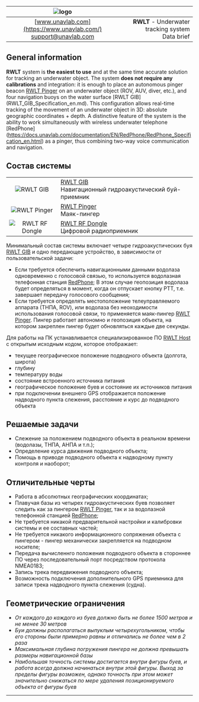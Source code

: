 | ![logo](https://ucnl.github.io/documentation/sm_logo.png) |  |
| :---: | ---: |
| [www.unavlab.com](https://www.unavlab.com/) <br/> [support@unavlab.com](mailto:support@unavlab.com) | **RWLT** - Underwater tracking system <br/> Data brief|

<div style="page-break-after: always;"></div>

## General information
**RWLT** system is **the easiest to use** and at the same time accurate solution for tracking an underwater object. The system **does not require any calibrations** and integration: it is enough to place an autonomous pinger beacon [RWLT Pinger](RWLT_Pinger_Specification_en.md) on an underwater object (ROV, AUV, diver, etc.), and four navigation buoys on the water surface [RWLT GIB] (RWLT_GIB_Specification_en.md). This configuration allows real-time tracking of the movement of an underwater object in 3D: absolute geographic coordinates + depth.
A distinctive feature of the system is the ability to work simultaneously with wireless underwater telephone [RedPhone] (https://docs.unavlab.com/documentation/EN/RedPhone/RedPhone_Specification_en.html) as a pinger, thus combining two-way voice communication and navigation.
<div style="page-break-after: always;"></div>

## Состав системы

|  |  |
| :---: | :--- |
| ![RWLT GIB](https://ucnl.github.io/documentation/RWLT_GIB.png) | [RWLT GIB](RWLT_GIB_Specification_ru.md) <br/> Навигационный гидроакустический буй-приемник |
| ![RWLT Pinger](https://ucnl.github.io/documentation/RWLT_Pinger.png) | [RWLT Pinger](RWLT_Pinger_Specification_ru.md) <br/> Маяк-пингер |
| ![RWLT RF Dongle](https://ucnl.github.io/documentation/RWLT_RF_Dongle.png) | [RWLT RF Dongle](RWLT_RF_Dongle_Specification_ru.md) <br/> Цифровой радиоприемник |

Минимальный состав системы включает четыре гидроакустических буя [RWLT GIB](RWLT_GIB_Specification_ru.md) и одно передающее устройство, в зависимости от пользовательской задачи:
* Если требуется обеспечить навигационными данными водолаза одновременно с голосовой связью, то используется водолазная телефонная станция [RedPhone](https://docs.unavlab.com/documentation/RU/RedPhone/RedPhone_Specification_ru.html); В этом случае геопозиция водолаза будет определяться в момент, когда он отпускает кнопку PTT, т.е. завершает передачу голосового сообщения;
* Если требуется определять местоположение телеуправляемого аппарата (ТНПА, ROV), или водолаза без неоходимости использования голосовой связи, то применяется маяк-пингер [RWLT Pinger](RWLT_Pinger_Specification_ru.md). Пингер работает автономно и геопозиция объекта, на котором закреплен пингер будет обновляться каждые две секунды.

Для работы на ПК устанавливается специализированное ПО [RWLT Host](https://github.com/ucnl/RWLT_Host) с открытым исходным кодом, которое отображает:
- текущее географическое положение подводного объекта (долгота, широта)
- глубину
- температуру воды
- состояние встроенного источника питания
- географическое положение буев и состояние их источников питания
- при подключении внешнего GPS отображается положение надводного пункта слежения, расстояние и курс до подводного объекта

<div style="page-break-after: always;"></div>

## Решаемые задачи
* Слежение за положением подводного объекта в реальном времени (водолазы, ТНПА, АНПА и т.п.);
* Определение курса движения подводного объекта;
* Помощь в приводе подводного объекта к надводному пункту контроля и наоборот;

<div style="page-break-after: always;"></div>

## Отличительные черты
* Работа в абсолютных географических координатах;
* Плавучая базы из четырех гидроакустических буев позволяет следить как за пингером [RWLT Pinger](RWLT_Pinger_Specification_ru.md), так и за водолазной телефонной станцией [RedPhone](https://docs.unavlab.com/documentation/RU/RedPhone/RedPhone_Specification_ru.html);
* Не требуется никакой предварительной настройки и калибровки системы и ее составных частей;
* Не требуется никакого информационного сопряжения объекта с пингером - пингер механически закрепляется на подводном носителе;
* Передача вычисленнго положения подводного объекта в стороннее ПО через последовательный порт посредством протокола NMEA0183;
* Запись трека передвижения подводного объекта;
* Возможность подключения дополнительного GPS приемника для записи трека надводного пункта слежения (судна).

<div style="page-break-after: always;"></div>

## Геометрические ограничения
* _От каждого до каждого из буев должно быть не более 1500 метров и не менее 30 метров_
* _Буи должны располагаться выпуклым четырехугольником, чтобы его стороны были примерно равны и отличались не более чем в 2 раза_
* _Максимальная глубина погружения пингера не должна превышать размеры навигационной базы_
* _Наибольшая точность системы достигается внутри фигуры буев, и работа всегда должна начинаться внутри этой фигуры. Выход за пределы фигуры возможен, однако точность при этом может значительно снижаться по мере удаления позиционируемого объекта от фигуры буев_

<div style="page-break-after: always;"></div>

_________  

